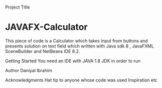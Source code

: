 Project Title
# JAVAFX-Calculator
This piece of code is a Calculator which takes input from buttons and presents solution on text field which written with Java sdk 8 ,
JavaFXML SceneBuilder and NetBeans IDE 8.2.


Getting Started
You need an IDE with JAVA 1.8 JDK  in order to run


Author
Daniyal Ibrahim

Acknowledgments
Hat tip to anyone whose code was used
Inspiration
etc
